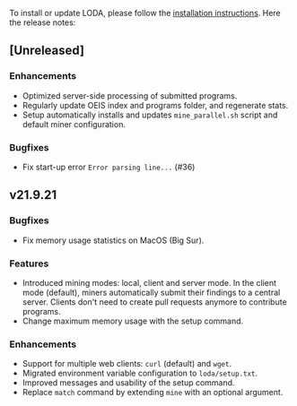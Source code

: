 To install or update LODA, please follow the [installation instructions](https://loda-lang.org/install/). Here the release notes:

## [Unreleased]

### Enhancements

* Optimized server-side processing of submitted programs.
* Regularly update OEIS index and programs folder, and regenerate stats.
* Setup automatically installs and updates `mine_parallel.sh` script and default miner configuration.

### Bugfixes

* Fix start-up error `Error parsing line...` (#36)

## v21.9.21

### Bugfixes

* Fix memory usage statistics on MacOS (Big Sur).

### Features

* Introduced mining modes: local, client and server mode. In the client mode (default), miners automatically submit their findings to a central server. Clients don't need to create pull requests anymore to contribute programs.
* Change maximum memory usage with the setup command.

### Enhancements

* Support for multiple web clients: `curl` (default) and `wget`.
* Migrated environment variable configuration to `loda/setup.txt`.
* Improved messages and usability of the setup command.
* Replace `match` command by extending `mine` with an optional argument.
